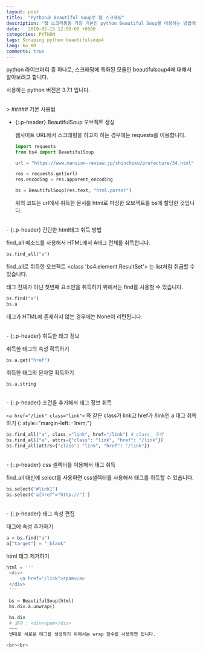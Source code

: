 ```yaml
---
layout: post
title:  "Python과 Beautiful Soup로 웹 스크래핑"
description: "웹 스크래핑중 가장 기본인 python Beautiful Soup를 이용하는 방법에 대해서 알아보자."
date:   2019-05-15 12:00:00 +0800
categories: PYTHON
tags: Scraping python beautifulsoup4
lang: ko_KR
comments: true
---
```



python 라이브러리 중 하나로, 스크래핑에 특화된 모듈인 beautifulsoup4에 대해서 알아보려고 합니다.

사용하는 python 버전은 3.7.1 입니다.


<br>
> ##### 기본 사용법

- {:.p-header} BeautifulSoup 오브젝트 생성
  
   웹사이트 URL에서 스크래핑을 하고자 하는 경우에는 requests를 이용합니다.

   ~~~python
   import requests
   from bs4 import BeautifulSoup
   
   url = "https://www.mansion-review.jp/shinchiku/prefecture/34.html"
   
   res = requests.get(url)
   res.encoding = res.apparent_encoding

   bs = BeautifulSoup(res.text, "html.parser")
   ~~~

   위의 코드는 url에서 취득한 문서를 html로 파싱한 오브젝트를 bs에 할당한 것입니다.

<br>
- {:.p-header} 간단한 html태그 취득 방법
  
   find_all 메소드를 사용해서 HTML에서 A태그 전체를 취득합니다.
   ~~~python
   bs.find_all("a")
   ~~~
   find_all로 취득한 오브젝트 <class 'bs4.element.ResultSet'> 는 list처럼 취급할 수 있습니다.

   태그 전체가 아닌 첫번째 요소만을 취득하기 위해서는 find를 사용할 수 있습니다.
   ~~~python
   bs.find("a")
   bs.a
   ~~~
   
   태그가 HTML에 존재하지 않는 경우에는 None이 리턴됩니다.

<br>
- {:.p-header} 취득한 태그 정보
  
   취득한 태그의 속성 획득하기
   ~~~python
   bs.a.get("href")
   ~~~

   취득한 태그의 문자열 획득하기
   ~~~python
   bs.a.string
   ~~~

<br>
- {:.p-header} 조건을 추가해서 태그 정보 취득
  
   `<a href="/link" class="link">` 와 같은 class가 link고 href가 /link인 a 태그 취득하기
   {: style="margin-left: -1rem;"}
   ~~~python
   bs.find_all("a", class_="link", href="/link") # class_ 주의
   bs.find_all("a", attrs={"class": "link", "href": "/link"})
   bs.find_all(attrs={"class": "link", "href": "/link"})
   ~~~

<br>
- {:.p-header} css 셀렉터를 이용해서 태그 취득
  
   find_all 대신에 select를 사용하면 css셀렉터를 사용해서 태그를 취득할 수 있습니다.
   ~~~python
   bs.select("#link1")
   bs.select('a[href^="http://"]')
   ~~~

<br>
- {:.p-header} 태그 속성 편집
  
   태그에 속성 추가하기
   ~~~python
   a = bs.find("a")
   a["target"] = "_blank"
   ~~~

   html 태그 제거하기
   ~~~python
   html = '''
    <div>
        <a href="/link">spam</a>
    </div>
    '''

    bs = BeautifulSoup(html)
    bs.div.a.unwrap()

    bs.div
    # 결과 : <div>spam</div>
    ~~~
    반대로 새로운 태그를 생성하기 위해서는 wrap 함수를 사용하면 됩니다.

<br><br>
